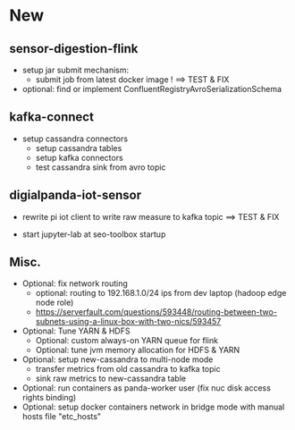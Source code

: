 
# New

## sensor-digestion-flink
 - setup jar submit mechanism:
    - submit job from latest docker image !  ==> TEST & FIX
 - optional: find or implement ConfluentRegistryAvroSerializationSchema

## kafka-connect
- setup cassandra connectors
    - setup cassandra tables
    - setup kafka connectors
    - test cassandra sink from avro topic

## digialpanda-iot-sensor
- rewrite pi iot client to write raw measure to kafka topic ==> TEST & FIX

- start jupyter-lab at seo-toolbox startup

## Misc.
- Optional: fix network routing
    - optional: routing to 192.168.1.0/24 ips from dev laptop (hadoop edge node role)
    - https://serverfault.com/questions/593448/routing-between-two-subnets-using-a-linux-box-with-two-nics/593457
- Optional: Tune YARN & HDFS
    - Optional: custom always-on YARN queue for flink
    - Optional: tune jvm memory allocation for HDFS & YARN
- Optional: setup new-cassandra to multi-node mode
    - transfer metrics from old cassandra to kafka topic
    - sink raw metrics to new-cassandra table
- Optional: run containers as panda-worker user (fix nuc disk access rights binding)
- Optional: setup docker containers network in bridge mode with manual hosts file "etc_hosts"



